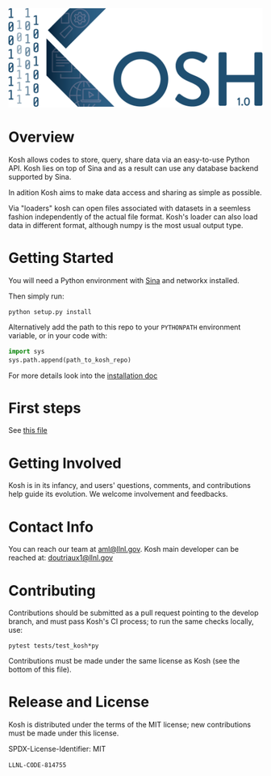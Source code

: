 ![Kosh Logo](share/icons/png/Kosh_Logo_Blue.png)
# Overview
Kosh allows codes to store, query, share data via an easy-to-use Python API. Kosh lies on top of Sina and as a result can use any database backend supported by Sina.

In adition Kosh aims to make data access and sharing as simple as possible.

Via "loaders" kosh can open files associated with datasets in a seemless fashion independently of the actual file format. Kosh's loader can also load data in different format, although numpy is the most usual output type. 



# Getting Started

You will need a Python environment with [Sina](https://github.com/LLNL/Siba) and networkx installed. 

Then simply run:

```
python setup.py install
```

Alternatively  add the path to this repo to your `PYTHONPATH` environment variable, or in your code with:

```python
import sys
sys.path.append(path_to_kosh_repo)
```

For more details look into the [installation doc](INSTALL.md)

# First steps

See [this file](docs/source/users/index.md)

# Getting Involved
Kosh is in its infancy, and users' questions, comments, and contributions help guide its evolution. We welcome involvement and feedbacks.

# Contact Info
You can reach our team at aml@llnl.gov.
Kosh main developer can be reached at: doutriaux1@llnl.gov

# Contributing
Contributions should be submitted as a pull request pointing to the develop branch, and must pass Kosh's CI process; to run the same checks locally, use:
```
pytest tests/test_kosh*py
```

Contributions must be made under the same license as Kosh (see the bottom of this file).

# Release and License
Kosh is distributed under the terms of the MIT license; new contributions must be made under this license.

SPDX-License-Identifier: MIT

``LLNL-CODE-814755``
